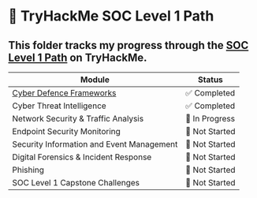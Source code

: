 # 🧠 TryHackMe SOC Level 1 Path

This folder tracks my progress through the [SOC Level 1 Path](https://tryhackme.com/path/outline/soclevel1) on TryHackMe.
---
| Module | Status | 
|----------|----------|
| [Cyber Defence Frameworks](./CyberDefenceFrameworks/)    | ✅ Completed | 
| Cyber Threat Intelligence    | ✅ Completed | 
| Network Security & Traffic Analysis    | 🔄 In Progress |
| Endpoint Security Monitoring    | 🔲 Not Started | 
| Security Information and Event Management    | 🔲 Not Started |
| Digital Forensics & Incident Response    | 🔲 Not Started | 
| Phishing | 🔲 Not Started |
| SOC Level 1 Capstone Challenges | 🔲 Not Started | 
